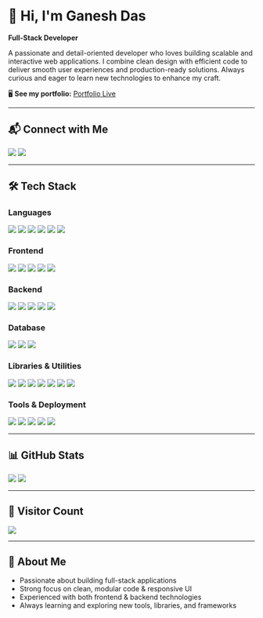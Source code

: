 # 👋 Hi, I'm Ganesh Das
**Full-Stack Developer**  

A passionate and detail-oriented developer who loves building scalable and interactive web applications. I combine clean design with efficient code to deliver smooth user experiences and production-ready solutions. Always curious and eager to learn new technologies to enhance my craft.

🖥️ **See my portfolio:** [Portfolio Live](https://my-portfolio-alpha-nine-47.vercel.app/)  

---

## 📬 Connect with Me

<p>
  <a href="https://linkedin.com/in/ganesh-das123" target="_blank"><img src="https://img.shields.io/badge/LinkedIn-0A66C2?style=for-the-badge&logo=linkedin&logoColor=white" /></a>
<!--   <a href="https://twitter.com/ganeshdas" target="_blank"><img src="https://img.shields.io/badge/Twitter-1DA1F2?style=for-the-badge&logo=twitter&logoColor=white" /></a> -->
  <a href="ganeshchandradas663@gmail.com"><img src="https://img.shields.io/badge/Gmail-D14836?style=for-the-badge&logo=gmail&logoColor=white" /></a>
</p>

---

## 🛠️ Tech Stack

### Languages
<p>
  <img src="https://img.shields.io/badge/Java-007396?style=for-the-badge&logo=java&logoColor=white" />
  <img src="https://img.shields.io/badge/JavaScript-F7DF1E?style=for-the-badge&logo=javascript&logoColor=black" />
  <img src="https://img.shields.io/badge/C-00599C?style=for-the-badge&logo=c&logoColor=white" />
  <img src="https://img.shields.io/badge/Python-3776AB?style=for-the-badge&logo=python&logoColor=white" />
  <img src="https://img.shields.io/badge/HTML5-E34F26?style=for-the-badge&logo=html5&logoColor=white" />
  <img src="https://img.shields.io/badge/CSS3-1572B6?style=for-the-badge&logo=css3&logoColor=white" />
</p>

### Frontend
<p>
  <img src="https://img.shields.io/badge/React-20232A?style=for-the-badge&logo=react&logoColor=61DAFB" />
  <img src="https://img.shields.io/badge/Vite-646CFF?style=for-the-badge&logo=vite&logoColor=white" />
  <img src="https://img.shields.io/badge/Tailwind_CSS-38B2AC?style=for-the-badge&logo=tailwind-css&logoColor=white" />
  <img src="https://img.shields.io/badge/Material_UI-0081CB?style=for-the-badge&logo=mui&logoColor=white" />
  <img src="https://img.shields.io/badge/React_Router_Dom-CA4245?style=for-the-badge&logo=react-router&logoColor=white" />
</p>

### Backend
<p>
  <img src="https://img.shields.io/badge/Spring_Boot-6DB33F?style=for-the-badge&logo=springboot&logoColor=white" />
  <img src="https://img.shields.io/badge/Spring_Security-6DB33F?style=for-the-badge&logo=spring&logoColor=white" />
  <img src="https://img.shields.io/badge/Spring_Data_JPA-6DB33F?style=for-the-badge&logo=spring&logoColor=white" />
  <img src="https://img.shields.io/badge/Node.js-339933?style=for-the-badge&logo=node.js&logoColor=white" />
  <img src="https://img.shields.io/badge/Express.js-000000?style=for-the-badge&logo=express&logoColor=white" />
</p>

### Database
<p>
  <img src="https://img.shields.io/badge/PostgreSQL-4169E1?style=for-the-badge&logo=postgresql&logoColor=white" />
  <img src="https://img.shields.io/badge/MongoDB-4EA94B?style=for-the-badge&logo=mongodb&logoColor=white" />
  <img src="https://img.shields.io/badge/Neon_Tech-4B9CE2?style=for-the-badge&logo=postgresql&logoColor=white" />
</p>

### Libraries & Utilities
<p>
  <img src="https://img.shields.io/badge/JWT-000000?style=for-the-badge&logo=json-web-tokens&logoColor=white" />
  <img src="https://img.shields.io/badge/Axios-5A29E4?style=for-the-badge&logo=axios&logoColor=white" />
  <img src="https://img.shields.io/badge/React_Query-FF4154?style=for-the-badge&logo=react-query&logoColor=white" />
  <img src="https://img.shields.io/badge/React_Hook_Form-EC5990?style=for-the-badge&logo=react&logoColor=white" />
  <img src="https://img.shields.io/badge/Redux_Toolkit-764ABC?style=for-the-badge&logo=redux&logoColor=white" />
  <img src="https://img.shields.io/badge/Cloudinary-FF5C00?style=for-the-badge&logo=cloudinary&logoColor=white" />
  <img src="https://img.shields.io/badge/React_Icons-61DAFB?style=for-the-badge&logo=react&logoColor=white" />
</p>


### Tools & Deployment
<p>
  <img src="https://img.shields.io/badge/Docker-2496ED?style=for-the-badge&logo=docker&logoColor=white" />
  <img src="https://img.shields.io/badge/Render-000000?style=for-the-badge&logo=render&logoColor=white" />
  <img src="https://img.shields.io/badge/Netlify-00C7B7?style=for-the-badge&logo=netlify&logoColor=white" />
  <img src="https://img.shields.io/badge/Maven-C71A36?style=for-the-badge&logo=apache-maven&logoColor=white" />
  <img src="https://img.shields.io/badge/Nodemon-76D04B?style=for-the-badge&logo=nodedotjs&logoColor=white" />
</p>

---
## 📊 GitHub Stats

<p align="left">
  <img src="https://github-readme-stats.vercel.app/api?username=ganesh420-dot&show_icons=true&theme=radical&token=YOUR_GITHUB_TOKEN" />
  <img src="https://github-readme-stats.vercel.app/api/top-langs/?username=ganesh420-dot&layout=compact&theme=radical&token=YOUR_GITHUB_TOKEN" />
</p>

---

## 👀 Visitor Count
<p align="left">
  <img src="https://komarev.com/ghpvc/?username=ganesh420-dot&style=flat-square&color=blue" />
</p>

---

## 🌟 About Me
- Passionate about building full-stack applications  
- Strong focus on clean, modular code & responsive UI  
- Experienced with both frontend & backend technologies  
- Always learning and exploring new tools, libraries, and frameworks  


